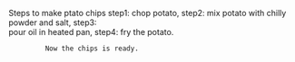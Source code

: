 Steps to make ptato chips 
      step1: 
            chop  potato,
       step2:
             mix potato with chilly powder and salt,
        step3:          
             pour oil in heated pan,
         step4:
             fry the potato.




             Now the chips is ready.         
